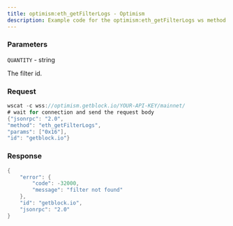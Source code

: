 ```yaml
---
title: optimism:eth_getFilterLogs - Optimism
description: Example code for the optimism:eth_getFilterLogs ws method. Сomplete guide on how to use optimism:eth_getFilterLogs ws in GetBlock.io Web3 documentation.
---
```


### Parameters


`QUANTITY` - string

The filter id.

### Request

``` java
wscat -c wss://optimism.getblock.io/YOUR-API-KEY/mainnet/ 
# wait for connection and send the request body 
{"jsonrpc": "2.0",
"method": "eth_getFilterLogs",
"params": ["0x16"],
"id": "getblock.io"}
```

###  Response

``` java
{
    "error": {
        "code": -32000,
        "message": "filter not found"
    },
    "id": "getblock.io",
    "jsonrpc": "2.0"
}
```

